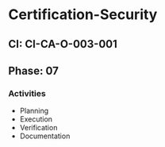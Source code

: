 # Certification-Security

## CI: CI-CA-O-003-001
## Phase: 07

### Activities
- Planning
- Execution
- Verification
- Documentation
